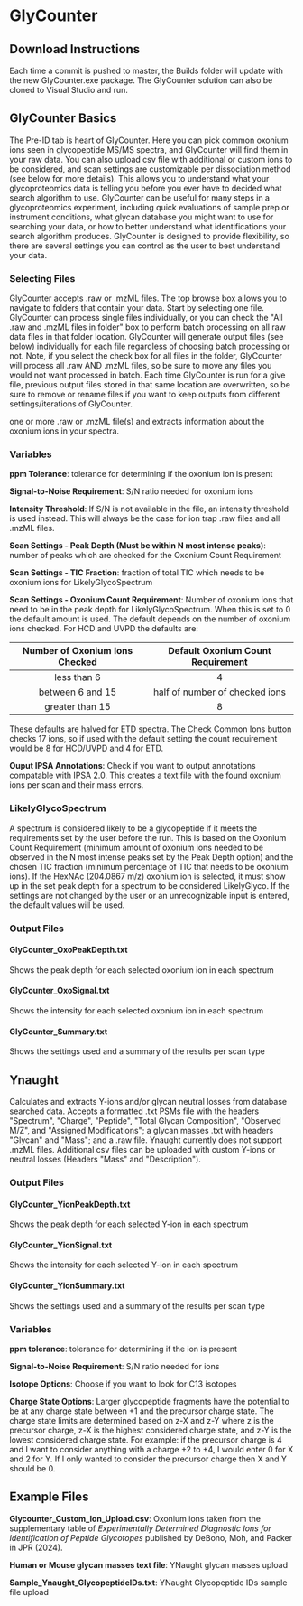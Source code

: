 # GlyCounter
## Download Instructions
Each time a commit is pushed to master, the Builds folder will update with the new GlyCounter.exe package. The GlyCounter solution can also be cloned to Visual Studio and run.
## GlyCounter Basics
The Pre-ID tab is heart of GlyCounter. Here you can pick common oxonium ions seen in glycopeptide MS/MS spectra, and GlyCounter will find them in your raw data. You can also upload csv file with additional or custom ions to be considered, and scan settings are customizable per dissociation method (see below for more details).  This allows you to understand what your glycoproteomics data is telling you before you ever have to decided what search algorithm to use. GlyCounter can be useful for many steps in a glycoproteomics experiment, including quick evaluations of sample prep or instrument conditions,  what glycan database you might want to use for searching your data, or how to better understand what identifications your search algorithm produces. GlyCounter is designed to provide flexibility, so there are several settings you can control as the user to best understand your data. 

### Selecting Files
GlyCounter accepts .raw or .mzML files. The top browse box allows you to navigate to folders that contain your data. Start by selecting one file. GlyCounter can process single files individually, or you can check the "All .raw and .mzML files in folder" box to perform batch processing on all raw data files in that folder location. GlyCounter will generate output files (see below) individually for each file regardless of choosing batch processing or not. Note, if you select the check box for all files in the folder, GlyCounter will process all .raw AND .mzML files, so be sure to move any files you would not want processed in batch. Each time GlyCounter is run for a give file, previous output files stored in that same location are overwritten, so be sure to remove or rename files if you want to keep outputs from different settings/iterations of GlyCounter.

one or more .raw or .mzML file(s) and extracts information about the oxonium ions in your spectra. 
### Variables
**ppm Tolerance**: tolerance for determining if the oxonium ion is present

**Signal-to-Noise Requirement**: S/N ratio needed for oxonium ions

**Intensity Threshold**: If S/N is not available in the file, an intensity threshold is used instead. This will always be the case for ion trap .raw files and all .mzML files.

**Scan Settings - Peak Depth (Must be within N most intense peaks)**: number of peaks which are checked for the Oxonium Count Requirement

**Scan Settings - TIC Fraction**: fraction of total TIC which needs to be oxonium ions for LikelyGlycoSpectrum

**Scan Settings - Oxonium Count Requirement**: Number of oxonium ions that need to be in the peak depth for LikelyGlycoSpectrum. When this is set to 0 the default amount is used. The default depends on the number of oxonium ions checked. For HCD and UVPD the defaults are: 

| Number of Oxonium Ions Checked | Default Oxonium Count Requirement| 
|:------------------------------:|:--------------------------------:|
| less than 6                    | 4                                |
| between 6 and 15               | half of number of checked ions   |
| greater than 15                | 8                                |

These defaults are halved for ETD spectra. The Check Common Ions button checks 17 ions, so if used with the default setting the count requirement would be 8 for HCD/UVPD and 4 for ETD.

**Ouput IPSA Annotations**: Check if you want to output annotations compatable with IPSA 2.0. This creates a text file with the found oxonium ions per scan and their mass errors.

### LikelyGlycoSpectrum
A spectrum is considered likely to be a glycopeptide if it meets the requirements set by the user before the run. This is based on the Oxonium Count Requirement (minimum amount of oxonium ions needed to be observed in the N most intense peaks set by the Peak Depth option) and the chosen TIC fraction (minimum percentage of TIC that needs to be oxonium ions).
If the HexNAc (204.0867 m/z) oxonium ion is selected, it must show up in the set peak depth for a spectrum to be considered LikelyGlyco.
If the settings are not changed by the user or an unrecognizable input is entered, the default values will be used.

### Output Files
#### GlyCounter_OxoPeakDepth.txt
Shows the peak depth for each selected oxonium ion in each spectrum

#### GlyCounter_OxoSignal.txt
Shows the intensity for each selected oxonium ion in each spectrum

#### GlyCounter_Summary.txt
Shows the settings used and a summary of the results per scan type

## Ynaught
Calculates and extracts Y-ions and/or glycan neutral losses from database searched data. Accepts a formatted .txt PSMs file with the headers "Spectrum", "Charge", "Peptide", "Total Glycan Composition", "Observed M/Z", and "Assigned Modifications"; a glycan masses .txt with headers "Glycan" and "Mass"; and a .raw file. Ynaught currently does not support .mzML files. 
Additional csv files can be uploaded with custom Y-ions or neutral losses (Headers "Mass" and "Description").

### Output Files
#### GlyCounter_YionPeakDepth.txt
Shows the peak depth for each selected Y-ion in each spectrum

#### GlyCounter_YionSignal.txt
Shows the intensity for each selected Y-ion in each spectrum

#### GlyCounter_YionSummary.txt
Shows the settings used and a summary of the results per scan type

### Variables
**ppm tolerance**: tolerance for determining if the ion is present

**Signal-to-Noise Requirement**: S/N ratio needed for ions

**Isotope Options**: Choose if you want to look for C13 isotopes

**Charge State Options**: Larger glycopeptide fragments have the potential to be at any charge state between +1 and the precursor charge state. The charge state limits are determined based on z-X and z-Y where z is the precursor charge, z-X is the highest considered charge state, and z-Y is the lowest considered charge state.
For example: if the precursor charge is 4 and I want to consider anything with a charge +2 to +4, I would enter 0 for X and 2 for Y. If I only wanted to consider the precursor charge then X and Y should be 0.

## Example Files
**Glycounter_Custom_Ion_Upload.csv**: Oxonium ions taken from the supplementary table of *Experimentally Determined Diagnostic Ions for Identification of Peptide Glycotopes* published by DeBono, Moh, and Packer in JPR (2024).

**Human or Mouse glycan masses text file**: YNaught glycan masses upload

**Sample_Ynaught_GlycopeptideIDs.txt**: YNaught Glycopeptide IDs sample file upload

